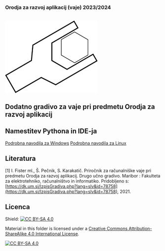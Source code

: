 <p align="center">
<h3>Orodja za razvoj aplikacij (vaje) 2023/2024</h3> <br>
  <img alt="logo" width="300" src=".github/images/logo.png">
</p>

## Dodatno gradivo za vaje pri predmetu Orodja za razvoj aplikacij

## Namestitev Pythona in IDE-ja

[Podrobna navodila za Windows](https://github.com/firefly-cpp/portali-in-sistemi-znanja/blob/main/podrobna-navodila/WINDOWS.md)
[Podrobna navodila za Linux](https://github.com/firefly-cpp/portali-in-sistemi-znanja/blob/main/podrobna-navodila/LINUX.md)

## Literatura

[1] I. Fister ml., Š. Pečnik, S. Karakatič. Priročnik za računalniške vaje pri predmetu Orodja za razvoj aplikacij. Drugo učno gradivo. Maribor : Fakulteta za elektrotehniko, računalništvo in informatiko. Pridobljeno s: [https://dk.um.si/IzpisGradiva.php?lang=slv&id=78758](https://dk.um.si/IzpisGradiva.php?lang=slv&id=78758), 2021.

## Licenca

Shield: [![CC BY-SA 4.0][cc-by-sa-shield]][cc-by-sa]

Material in this folder is licensed under a
[Creative Commons Attribution-ShareAlike 4.0 International License][cc-by-sa].

[![CC BY-SA 4.0][cc-by-sa-image]][cc-by-sa]

[cc-by-sa]: http://creativecommons.org/licenses/by-sa/4.0/
[cc-by-sa-image]: https://licensebuttons.net/l/by-sa/4.0/88x31.png
[cc-by-sa-shield]: https://img.shields.io/badge/License-CC%20BY--SA%204.0-lightgrey.svg
